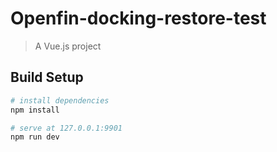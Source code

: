 # Openfin-docking-restore-test

> A Vue.js project

## Build Setup

``` bash
# install dependencies
npm install

# serve at 127.0.0.1:9901
npm run dev

```

